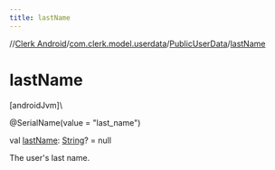 ```yaml
---
title: lastName
---
```

//[Clerk Android](../../../index.html)/[com.clerk.model.userdata](../index.html)/[PublicUserData](index.html)/[lastName](last-name.html)



# lastName



[androidJvm]\




@SerialName(value = &quot;last_name&quot;)



val [lastName](last-name.html): [String](https://kotlinlang.org/api/latest/jvm/stdlib/kotlin-stdlib/kotlin/-string/index.html)? = null



The user's last name.




